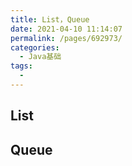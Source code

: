 ```yaml
---
title: List，Queue
date: 2021-04-10 11:14:07
permalink: /pages/692973/
categories:
  - Java基础
tags:
  - 
---
```

## List

## Queue